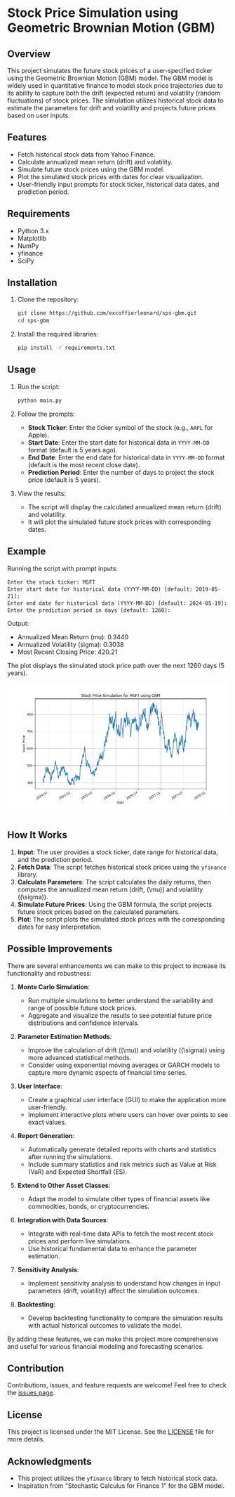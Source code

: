 # Stock Price Simulation using Geometric Brownian Motion (GBM)

<!-- TODO: Update Feature, Usage, Example, and Possible Improvements to reflect Monte-Carlo and enhancements made. -->

## Overview

This project simulates the future stock prices of a user-specified ticker using the Geometric Brownian Motion (GBM) model. The GBM model is widely used in quantitative finance to model stock price trajectories due to its ability to capture both the drift (expected return) and volatility (random fluctuations) of stock prices. The simulation utilizes historical stock data to estimate the parameters for drift and volatility and projects future prices based on user inputs.

## Features

- Fetch historical stock data from Yahoo Finance.
- Calculate annualized mean return (drift) and volatility.
- Simulate future stock prices using the GBM model.
- Plot the simulated stock prices with dates for clear visualization.
- User-friendly input prompts for stock ticker, historical data dates, and prediction period.

## Requirements

- Python 3.x
- Matplotlib
- NumPy
- yfinance
- SciPy

## Installation

1. Clone the repository:

   ```bash
   git clone https://github.com/excoffierleonard/sps-gbm.git
   cd sps-gbm
   ```

2. Install the required libraries:
   ```bash
   pip install -r requirements.txt
   ```

## Usage

1. Run the script:

   ```bash
   python main.py
   ```

2. Follow the prompts:

   - **Stock Ticker**: Enter the ticker symbol of the stock (e.g., `AAPL` for Apple).
   - **Start Date**: Enter the start date for historical data in `YYYY-MM-DD` format (default is 5 years ago).
   - **End Date**: Enter the end date for historical data in `YYYY-MM-DD` format (default is the most recent close date).
   - **Prediction Period**: Enter the number of days to project the stock price (default is 5 years).

3. View the results:
   - The script will display the calculated annualized mean return (drift) and volatility.
   - It will plot the simulated future stock prices with corresponding dates.

## Example

Running the script with prompt inputs:

```
Enter the stock ticker: MSFT
Enter start date for historical data (YYYY-MM-DD) [default: 2019-05-21]:
Enter end date for historical data (YYYY-MM-DD) [default: 2024-05-19]:
Enter the prediction period in days [default: 1260]:
```

Output:

- Annualized Mean Return (mu): 0.3440
- Annualized Volatility (sigma): 0.3038
- Most Recent Closing Price: 420.21

The plot displays the simulated stock price path over the next 1260 days (5 years).

![Simulated Stock Price Path](example.png)

## How It Works

1. **Input**: The user provides a stock ticker, date range for historical data, and the prediction period.
2. **Fetch Data**: The script fetches historical stock prices using the `yfinance` library.
3. **Calculate Parameters**: The script calculates the daily returns, then computes the annualized mean return (drift, \(\mu\)) and volatility (\(\sigma\)).
4. **Simulate Future Prices**: Using the GBM formula, the script projects future stock prices based on the calculated parameters.
5. **Plot**: The script plots the simulated stock prices with the corresponding dates for easy interpretation.

## Possible Improvements

There are several enhancements we can make to this project to increase its functionality and robustness:

1. **Monte Carlo Simulation**:

   - Run multiple simulations to better understand the variability and range of possible future stock prices.
   - Aggregate and visualize the results to see potential future price distributions and confidence intervals.

2. **Parameter Estimation Methods**:

   - Improve the calculation of drift (\(\mu\)) and volatility (\(\sigma\)) using more advanced statistical methods.
   - Consider using exponential moving averages or GARCH models to capture more dynamic aspects of financial time series.

3. **User Interface**:

   - Create a graphical user interface (GUI) to make the application more user-friendly.
   - Implement interactive plots where users can hover over points to see exact values.

4. **Report Generation**:

   - Automatically generate detailed reports with charts and statistics after running the simulations.
   - Include summary statistics and risk metrics such as Value at Risk (VaR) and Expected Shortfall (ES).

5. **Extend to Other Asset Classes**:

   - Adapt the model to simulate other types of financial assets like commodities, bonds, or cryptocurrencies.

6. **Integration with Data Sources**:

   - Integrate with real-time data APIs to fetch the most recent stock prices and perform live simulations.
   - Use historical fundamental data to enhance the parameter estimation.

7. **Sensitivity Analysis**:

   - Implement sensitivity analysis to understand how changes in input parameters (drift, volatility) affect the simulation outcomes.

8. **Backtesting**:
   - Develop backtesting functionality to compare the simulation results with actual historical outcomes to validate the model.

By adding these features, we can make this project more comprehensive and useful for various financial modeling and forecasting scenarios.

## Contribution

Contributions, issues, and feature requests are welcome! Feel free to check the [issues page](https://github.com/excoffierleonard/sps-gbm/issues).

## License

This project is licensed under the MIT License. See the [LICENSE](LICENSE) file for more details.

## Acknowledgments

- This project utilizes the `yfinance` library to fetch historical stock data.
- Inspiration from "Stochastic Calculus for Finance 1" for the GBM model.
